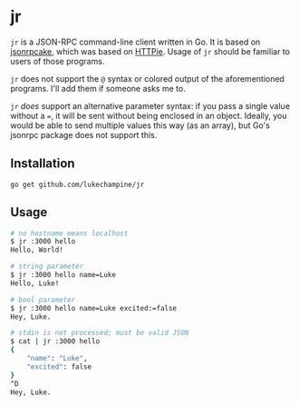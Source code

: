 jr
==

`jr` is a JSON-RPC command-line client written in Go. It is based on
[jsonrpcake](https://github.com/joehillen/jsonrpcake), which was based on
[HTTPie](https://github.com/jkbrzt/httpie). Usage of `jr` should be familiar
to users of those programs.

`jr` does not support the `@` syntax or colored output of the aforementioned
programs. I'll add them if someone asks me to.

`jr` *does* support an alternative parameter syntax: if you pass a single
value without a `=`, it will be sent without being enclosed in an object.
Ideally, you would be able to send multiple values this way (as an array),
but Go's jsonrpc package does not support this.

Installation
------------

```
go get github.com/lukechampine/jr
```

Usage
-----

```bash
# no hostname means localhost
$ jr :3000 hello
Hello, World!

# string parameter
$ jr :3000 hello name=Luke
Hello, Luke!

# bool parameter
$ jr :3000 hello name=Luke excited:=false
Hey, Luke.

# stdin is not processed; must be valid JSON
$ cat | jr :3000 hello
{
	"name": "Luke",
	"excited": false
}
^D
Hey, Luke.
```
